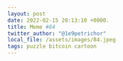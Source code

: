 ```yaml
---
layout: post
date: 2022-02-15 20:13:10 +0000.
title: Meme #84
twitter_author: "@1e9petrichor"
local_file: /assets/images/84.jpeg
tags: puzzle bitcoin cartoon
---
```

